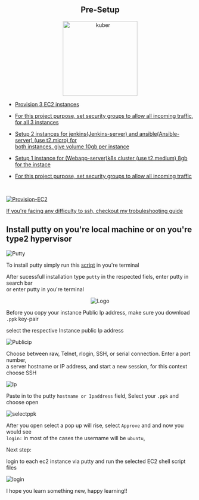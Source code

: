 <div align="center">

## Pre-Setup

 <a href="https://github.com/Krishnamohan-Yerrabilli/Deployment-on-K8s-cluster-using-jenkins-CI-CD/tree/main/Server%20Setup">
    <img src="https://res.cloudinary.com/hy4kyit2a/f_auto,fl_lossy,q_70/learn/modules/aws-storage/choose-the-right-storage-service/images/23503c0e213838f002f2ba4821871597_4-c-068800-faf-9-4-c-3-d-85-c-5-a-9985-ed-4700-a.png" alt="kuber" width="200" height="200">
</div>


- Provision 3 EC2 instances <br>

- For this project purpose, set security groups to allow all incoming traffic, for all 3 instances

- Setup 2 instances for jenkins(Jenkins-server) and ansible(Ansible-server) (use t2.micro) for <br>
 both instances, give volume 10gb per instance

- Setup 1 instance for (Webapp-server)k8s cluster (use t2.medium) 8gb for the instace

- For this project purpose, set security groups to allow all incoming traffic
<br>

![Provision-EC2](https://user-images.githubusercontent.com/58173938/196746222-fc3342f2-9e7e-43a3-978b-9ace8aebe186.png)

If you're facing any difficulty to ssh, checkout my trobuleshooting [guide](https://www.reddit.com/user/Mohanse7/comments/y7uu26/troubleshootingfixing_ssm_agent_how_to_perform/)

## Install putty on you're local machine or on you're type2 hypervisor


![Putty](https://user-images.githubusercontent.com/58173938/196749934-9f174ba0-8eb0-4454-8689-a64d0b3c3e75.png)

To install putty simply run this [script](https://github.com/Krishnamohan-Yerrabilli/Deployment-on-K8s-cluster-using-jenkins-CI-CD/blob/main/Server%20Setup/PuTTYSSH-Client/putty-script.sh) in you're terminal 

After sucessfull installation type `putty` in the respected fiels, enter putty in search bar <br>
or enter putty in you're terminal
<br />

<div align="center">
  <img src="https://user-images.githubusercontent.com/58173938/196961621-7eccbd18-8afc-4591-8879-878223e20c18.png" alt="Logo" >
</div>

Before you copy your instance Public Ip address, make sure you download `.ppk` key-pair 
 
select the respective Instance public Ip address 
 
![Publicip](https://user-images.githubusercontent.com/58173938/196752930-0b1bf2c5-bb59-4e3a-b63d-81a7793ea98d.png)

Choose between raw, Telnet, rlogin, SSH, or serial connection. Enter a port number, <br>
a server hostname or IP address, and start a new session, for this context choose SSH
 
![Ip](https://user-images.githubusercontent.com/58173938/196753609-f0f8223c-29ec-48f0-a105-b8e1cf2f152c.png)
 
Paste in to the putty `hostname or Ipaddress` field, Select your `.ppk` and choose open

![selectppk](https://user-images.githubusercontent.com/58173938/196754035-352d525a-a256-47a9-b744-2c6b93bcb570.png)

After you open select a pop up will rise, select `Approve` and and now you would see <br>
`login:` in most of the cases the username will be `ubuntu`, 

Next step:

login to each ec2 instance via putty and run the selected EC2 shell script files 

![login](https://user-images.githubusercontent.com/58173938/196754983-6a26f679-839f-463b-afcc-19c6ffee605b.png)


I hope you learn something new, happy learning!!


 
